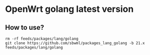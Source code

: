 # OpenWrt golang latest version

## How to use?

```shell
rm -rf feeds/packages/lang/golang
git clone https://github.com/sbwml/packages_lang_golang -b 21.x feeds/packages/lang/golang
```
